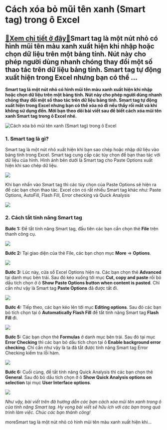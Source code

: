 Cách xóa bỏ mũi tên xanh (Smart tag) trong ô Excel
==================================================

[:gift:Xem chi tiết ở đây:gift:](https://hddtvn.com/cach-xoa-bo-mui-ten-xanh-smart-tag-trong-o-excel/)Smart tag là một nút nhỏ có hình mũi tên màu xanh xuất hiện khi nhập hoặc chọn dữ liệu trên một bảng tính. Nút này cho phép người dùng nhanh chóng thay đổi một số thao tác trên dữ liệu bảng tính. Smart tag tự động xuất hiện trong Excel nhưng bạn có thể …
--------------------------------------------------------------------------------------------------------------------------------------------------------------------------------------------------------------------------------------------------------------

**Smart tag là một nút nhỏ có hình mũi tên màu xanh xuất hiện khi nhập hoặc chọn dữ liệu trên một bảng tính. Nút này cho phép người dùng nhanh chóng thay đổi một số thao tác trên dữ liệu bảng tính. Smart tag tự động xuất hiện trong Excel nhưng bạn có thể xóa nó đi nếu thấy rối mắt và khi không sử dụng đến. Mời bạn theo dõi bài viết sau để biết cách xóa mũi tên xanh Smart tag trong ô Excel nhé.**


![Cách xóa bỏ mũi tên xanh (Smart tag) trong ô Excel](https://hddtvn.com/wp-content/uploads/2021/01/mui-ten-xanh.png)


### 1. Smart tag là gì?


Smart tag là một nút nhỏ xuất hiện khi bạn sao chép hoặc nhập dữ liệu vào bảng tính trong Excel. Smart tag cung cấp các tùy chọn để bạn thao tác với dữ liệu của hình. Hình ảnh bên dưới là Smart tag cho Paste Options xuất hiện khi sao chép dữ liệu.


![](https://hddtvn.com/wp-content/uploads/2021/01/RfRi4TX.png)


Khi bạn nhấn vào Smart tag thì các tùy chọn của Paste Options sẽ hiện ra để các bạn chọn thao tác. Excel còn có rất nhiều Smart tag khác như: Paste Options, AutoFill, Flash Fill, Error checking và Quick Analysis


![](https://hddtvn.com/wp-content/uploads/2021/01/jUbNKwG.png)


### 2. Cách tắt tính năng Smart tag


**Bước 1:** Để tắt tính năng Smart tag, đầu tiên các bạn cần chọn thẻ **File** trên thanh công cụ.


![](https://hddtvn.com/wp-content/uploads/2021/01/XAW6Wqv.png)


**Bước 2:** Tại giao diện của thẻ File, các bạn chọn mục **More** => **Options**.


![](https://hddtvn.com/wp-content/uploads/2021/01/RxUXyuD.png)


**Bước 3:** Lúc này, cửa sổ Excel Options hiện ra. Các bạn chọn thẻ **Advanced** tại danh mục bên trái. Sau đó kéo xuống tới mục **Cut, copy and paste** rồi bỏ dấu tích chọn ở ô **Show Paste Options button when content is pasted**. Chỉ cần như vậy là Smart tag **Paste Options** đã được tắt đi.


![](https://hddtvn.com/wp-content/uploads/2021/01/XhjQSmQ.png)


**Bước 4:** Tiếp theo, các bạn kéo lên tới mục **Editing options**. Sau đó các bạn bỏ tích chọn tại ô **Automatically Flash Fill** để tắt tính năng Smart tag **Flash Fill** đi.


![](https://hddtvn.com/wp-content/uploads/2021/01/f7Dx092.png)


**Bước 5:** Các bạn chọn thẻ **Formulas** ở danh mục bên trái. Sau đó tại mục **Error Checking** thì các bạn bỏ dấu tích chọn tại ô **Enable background error checking**. Chỉ cần như vậy là ta đã tắt được tính năng Smart tag Error Checking kiểm tra lỗi hàm.


![](https://hddtvn.com/wp-content/uploads/2021/01/i5ARhV2.png)


**Bước 6:** Cuối cùng, để tắt tính năng Quick Analysis thì các bạn chọn thẻ **General**. Sau đó bỏ dấu tích chọn ở ô **Show Quick Analysis options on selection** tại mục **User Interface options**.


[![](https://hddtvn.com/wp-content/uploads/2021/01/TW1caFT.png)](https://hddtvn.com/wp-content/uploads/2021/01/TW1caFT.png)


*Như vậy, bài viết trên đã hướng dẫn các bạn cách xóa mũi tên xanh trong ô của tính năng Smart tag. Hy vọng bài viết sẽ hữu ích với các bạn trong quá trình làm việc. Chúc các bạn thành công!*


moreSmart tag là một nút nhỏ có hình mũi tên màu xanh xuất hiện khi…

